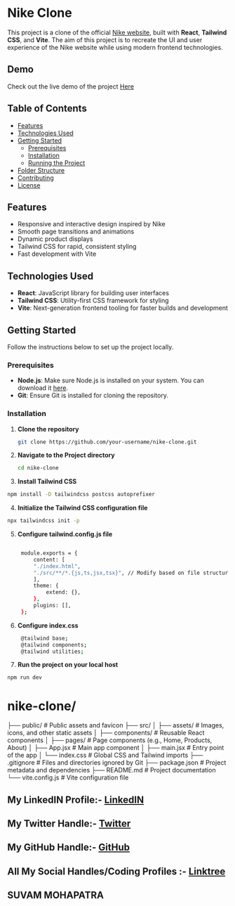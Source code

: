 # Nike Clone

This project is a clone of the official [Nike website](https://www.nike.com/), built with **React**, **Tailwind CSS**, and **Vite**. The aim of this project is to recreate the UI and user experience of the Nike website while using modern frontend technologies.

## Demo

Check out the live demo of the project 
[Here](https://nike-clone-frontend-dusky.vercel.app/)

## Table of Contents

- [Features](#features)
- [Technologies Used](#technologies-used)
- [Getting Started](#getting-started)
  - [Prerequisites](#prerequisites)
  - [Installation](#installation)
  - [Running the Project](#running-the-project)
- [Folder Structure](#folder-structure)
- [Contributing](#contributing)
- [License](#license)

## Features

- Responsive and interactive design inspired by Nike
- Smooth page transitions and animations
- Dynamic product displays
- Tailwind CSS for rapid, consistent styling
- Fast development with Vite

## Technologies Used

- **React**: JavaScript library for building user interfaces
- **Tailwind CSS**: Utility-first CSS framework for styling
- **Vite**: Next-generation frontend tooling for faster builds and development

## Getting Started

Follow the instructions below to set up the project locally.

### Prerequisites

- **Node.js**: Make sure Node.js is installed on your system. You can download it [here](https://nodejs.org/).
- **Git**: Ensure Git is installed for cloning the repository.

### Installation

1. **Clone the repository**

   ```bash
   git clone https://github.com/your-username/nike-clone.git
   ```

2. **Navigate to the Project directory**
   ```bash
   cd nike-clone
   ```

3. **Install Tailwind CSS**
  ```bash
  npm install -D tailwindcss postcss autoprefixer
  ```

4. **Initialize the Tailwind CSS configuration file**
  ```bash
  npx tailwindcss init -p
  ```

5. **Configure tailwind.config.js file**
   ```bash

    module.exports = {
        content: [
        "./index.html",
        "./src/**/*.{js,ts,jsx,tsx}", // Modify based on file structure
        ],
        theme: {
            extend: {},
        },
        plugins: [],
    };
    ```

6. **Configure index.css**
   ```bash
    @tailwind base;
    @tailwind components;
    @tailwind utilities;
    ```


7. **Run the project on your local host**
  ```bash
  npm run dev
  ```



# nike-clone/
├── public/                # Public assets and favicon
├── src/
│   ├── assets/            # Images, icons, and other static assets
│   ├── components/        # Reusable React components
│   ├── pages/             # Page components (e.g., Home, Products, About)
│   ├── App.jsx            # Main app component
│   ├── main.jsx           # Entry point of the app
│   └── index.css          # Global CSS and Tailwind imports
├── .gitignore             # Files and directories ignored by Git
├── package.json           # Project metadata and dependencies
├── README.md              # Project documentation
└── vite.config.js         # Vite configuration file


## My LinkedIN Profile:- [LinkedIN](https://www.linkedin.com/in/suvam-mohapatra-604486311?utm_source=share&utm_campaign=share_via&utm_content=profile&utm_medium=android_app)

## My Twitter Handle:- [Twitter](https://x.com/SuvamMohapa1?t=cyBB-J6Z9ubGoFR8bMqpvw&s=09)

## My GitHub Handle:- [GitHub](https://github.com/suvammohapatra93)

## All My Social Handles/Coding Profiles :- [Linktree](https://x.com/SuvamMohapa1?t=cyBB-J6Z9ubGoFR8bMqpvw&s=09)

## SUVAM MOHAPATRA
